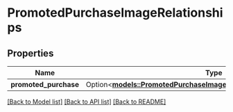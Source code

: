 # PromotedPurchaseImageRelationships

## Properties

Name | Type | Description | Notes
------------ | ------------- | ------------- | -------------
**promoted_purchase** | Option<[**models::PromotedPurchaseImageRelationshipsPromotedPurchase**](PromotedPurchaseImage_relationships_promotedPurchase.md)> |  | [optional]

[[Back to Model list]](../README.md#documentation-for-models) [[Back to API list]](../README.md#documentation-for-api-endpoints) [[Back to README]](../README.md)


